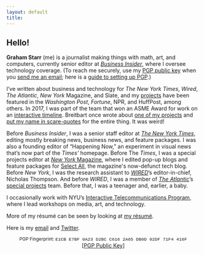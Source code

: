 ```yaml
---
layout: default
title: 
---
```


## Hello!   

  
 
<marquee direction="right" loop="1" scrollamount="7" style="position:absolute;right:0;z-index:-1;width:100%;">
<img src="http://gstarr.me/projects/images/me.png" alt="it me!" title="it me! (Photo credit: Kristie Chua)" style="float:left;width:25%;margin-right:15px;margin-top:5px"> 
</marquee>  
<!--
<marquee direction="up" behavior="alternate" style="position:absolute;bottom:0;left:0;right:0;z-index:-1;width:100%;height:100%;">
<marquee loop="2" behavior="scroll" direction="left" scrollamount="5">
  <h2><font color="blue">I have a newsletter now</font></h2>
  <h3><i>http://graham.substack.com/</i></h3>
</marquee></marquee> -->   
  
**Graham Starr** (me) is a journalist making things with math, art, and computers, currently senior editor at [*Business Insider*](https://www.businessinsider.com/sai), where I oversee technology coverage. (To reach me securely, use my [PGP public key](https://pgp.mit.edu/pks/lookup?op=get&search=0xDB0D92DF71F4416F) when you [send me an email](mailto:gstarr@insider.com?subject=Hi%20Graham%21); here is a [guide to setting up PGP](https://lifehacker.com/how-to-encrypt-your-email-180878).)   

I’ve written about business and technology for *The New York Times*, *Wired*, *The Atlantic*, *New York* Magazine, and Slate, and my [projects](https://gstarr.me/projects/misc/) have been featured in the *Washington Post*, *Fortune*, NPR, and HuffPost, among others. In 2017, I was part of the team that won an ASME Award for work on an [interactive timeline](https://www.theatlantic.com/timeline). Breitbart once wrote about [one of my projects](https://www.youtube.com/watch?v=r2ybupRgffE) and [put my name in scare-quotes](http://www.breitbart.com/tech/2016/02/24/new-app-splits-dinner-bills-according-to-race-and-gender/) for the entire thing. It was weird!         

Before *Business Insider*, I was a senior staff editor at [*The New York Times*](https://www.nytimes.com/), editing mostly breaking news, business news, and feature packages. I was also a founding editor of “Happening Now,” an experiment in visual news that’s now part of the *Times’* homepage. Before The *Times*, I was a special projects editor at [*New York* Magazine](http://nymag.com), where I edited pop-up blogs and feature packages for [Select All](https://nymag.com/selectall), the magazine's now-defunct tech blog. Before *New York*, I was the research assistant to [*WIRED*](https://www.wired.com/)’s editor-in-chief, Nicholas Thompson. And before *WIRED*, I was a member of [*The Atlantic*](https://www.theatlantic.com)’s [special projects](https://theatlantic.com/projects) team. Before that, I was a teenager and, earlier, a baby.

I occasionally work with NYU’s [Interactive Telecommunications Program](https://itp.nyu.edu/), where I lead workshops on media, art, and technology.      

<!-- In college, I was editor-in-chief of Tufts University’s humor magazine, *[The Zamboni](http://www.tuftszamboni.com/)*. I revived and [redesigned](http://dropr.com/gstarr/57501/humor_magazine_redesign/) the then-25-year-old publication, launched its first website, and grew its staff from five to 60. The group’s official constitution is [pretty wild](https://twitter.com/GrahamStarr/status/798772163855532032). -->     

More of my résumé can be seen by looking at [my résumé](http://gstarr.me/projects/resume).  

Here is my <a href="mailto:&#103;&#115;&#116;&#097;&#114;&#114;&#064;&#105;&#110;&#115;&#105;&#100;&#101;&#114;&#046;&#099;&#111;&#109?subject=Hi%20Graham%21">email</a> and [Twitter](https://twitter.com/grahamstarr).     

<center><small>PGP Fingerprint: <font style="font-family:Courier">E1CB E7BF 0A23 D2BC C616 2A65 DB0D 92DF 71F4 416F</font></small></center>  

<center>[<a href="https://pgp.mit.edu/pks/lookup?op=get&search=0xDB0D92DF71F4416F">PGP Public Key</a>]</center>  


<div class="home">
<!--
  <div class="posts">
    {% for post in paginator.posts %}
      <div class="post py3">
        <p class="post-meta">{{ post.date | date: site.date_format }}</p>
        <a href="{{ post.url | prepend: site.baseurl }}" class="post-link"><h3 class="h1 post-title">{{ post.title }}</h3></a>
        <p class="post-summary">
          {% if post.summary %}
            {{ post.summary }}
          {% else %}
            {{ post.excerpt }}
          {% endif %}
        </p>
      </div>
    {% endfor %}
  </div>

  {% include pagination.html %}
-->  
</div>

<script>
  (function(i,s,o,g,r,a,m){i['GoogleAnalyticsObject']=r;i[r]=i[r]||function(){
  (i[r].q=i[r].q||[]).push(arguments)},i[r].l=1*new Date();a=s.createElement(o),
  m=s.getElementsByTagName(o)[0];a.async=1;a.src=g;m.parentNode.insertBefore(a,m)
  })(window,document,'script','//www.google-analytics.com/analytics.js','ga');

  ga('create', 'UA-57711230-4', 'auto');
  ga('send', 'pageview');

</script>
